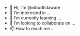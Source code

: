 - 👋 Hi, I’m @nibodhdaware
- 👀 I’m interested in ...
- 🌱 I’m currently learning ...
- 💞️ I’m looking to collaborate on ...
- 📫 How to reach me ...

<!---
nibodhdaware/nibodhdaware is a ✨ special ✨ repository because its `README.md` (this file) appears on your GitHub profile.
You can click the Preview link to take a look at your changes.
--->
